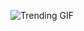 
<!-- GIF_SECTION -->
![Trending GIF](https://media3.giphy.com/media/v1.Y2lkPThiYjIxNzcyMXVlajM4d2J4dWtxZmZzZjc3ODE3M3VnZHhmdmdlMjBpOXRiaXRmdyZlcD12MV9naWZzX3NlYXJjaCZjdD1n/vzO0Vc8b2VBLi/giphy.gif)
<!-- END_GIF_SECTION -->
